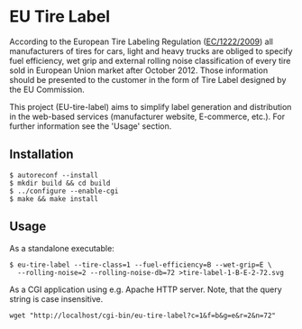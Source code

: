 EU Tire Label
=============

According to the European Tire Labeling Regulation
([EC/1222/2009](http://eur-lex.europa.eu/LexUriServ/LexUriServ.do?uri=OJ:L:2009:342:0046:0058:en:PDF))
all manufacturers of tires for cars, light and heavy trucks are obliged to specify fuel
efficiency, wet grip and external rolling noise classification of every tire sold in European
Union market after October 2012. Those information should be presented to the customer in the form
of Tire Label designed by the EU Commission.

This project (EU-tire-label) aims to simplify label generation and distribution in the web-based
services (manufacturer website, E-commerce, etc.). For further information see the 'Usage' section.

Installation
------------

	$ autoreconf --install
	$ mkdir build && cd build
	$ ../configure --enable-cgi
	$ make && make install

Usage
-----

As a standalone executable:

	$ eu-tire-label --tire-class=1 --fuel-efficiency=B --wet-grip=E \
	  --rolling-noise=2 --rolling-noise-db=72 >tire-label-1-B-E-2-72.svg

As a CGI application using e.g. Apache HTTP server. Note, that the query string is case
insensitive.

	wget "http://localhost/cgi-bin/eu-tire-label?c=1&f=b&g=e&r=2&n=72"
